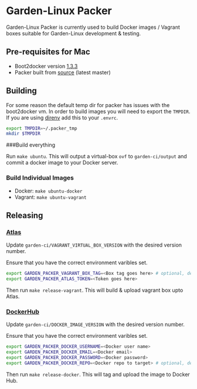 # Garden-Linux Packer #

Garden-Linux Packer is currently used to build Docker images / Vagrant boxes suitable for Garden-Linux development & testing.

## Pre-requisites for Mac

* Boot2docker version [1.3.3](https://github.com/boot2docker/osx-installer/releases/tag/v1.3.3)
* Packer built from [source](https://github.com/mitchellh/packer) (latest master)

## Building

For some reason the default temp dir for packer has issues with the boot2docker vm. In order to build images you will need to export the `TMPDIR`. If you are using [direnv](http://direnv.net/) add this to your `.envrc`.

```bash
export TMPDIR=~/.packer_tmp
mkdir $TMPDIR
```

###Build everything

Run `make ubuntu`. This will output a virtual-box `ovf` to `garden-ci/output` and commit a docker image to your Docker server.

### Build Individual Images
  * Docker: `make ubuntu-docker`
  * Vagrant: `make ubuntu-vagrant`

## Releasing

### [Atlas](https://atlas.hashicorp.com/)

Update `garden-ci/VAGRANT_VIRTUAL_BOX_VERSION` with the desired version number.

Ensure that you have the correct environment varibles set.

```bash
export GARDEN_PACKER_VAGRANT_BOX_TAG=<Box tag goes here> # optional, defaults to cloudfoundry/garden-ci-ubuntu
export GARDEN_PACKER_ATLAS_TOKEN=<Token goes here>
```

Then run `make release-vagrant`. This will build & upload vagrant box upto Atlas.

### [DockerHub](https://hub.docker.com/)

Update `garden-ci/DOCKER_IMAGE_VERSION` with the desired version number.

Ensure that you have the correct environment varibles set.

```bash
export GARDEN_PACKER_DOCKER_USERNAME=<Docker user name>
export GARDEN_PACKER_DOCKER_EMAIL=<Docker email>
export GARDEN_PACKER_DOCKER_PASSWORD=<Docker password>
export GARDEN_PACKER_DOCKER_REPO=<Docker repo to target> # optional, defaults to cloudfoundry/garden-ci-ubuntu
```

Then run `make release-docker`. This will tag and upload the image to Docker Hub.
